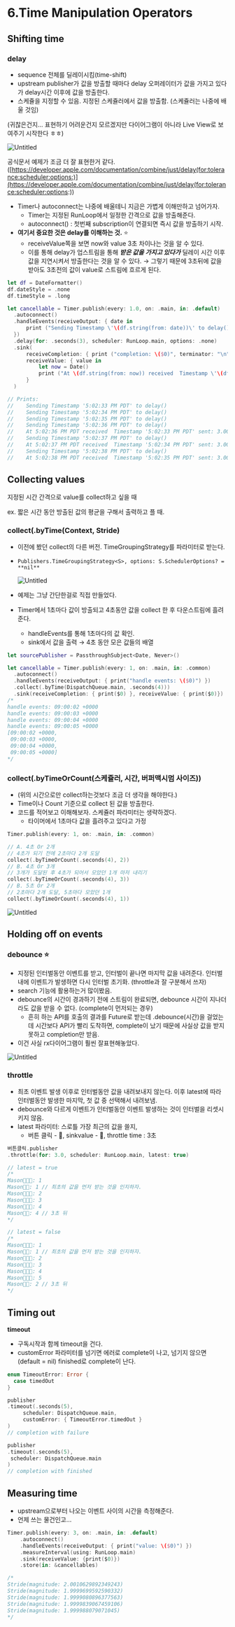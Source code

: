 # 6.Time Manipulation Operators

## Shifting time

### delay

- sequence 전체를 딜레이시킴(time-shift)
- upstream publisher가 값을 방출할 때마다 delay 오퍼레이터가 값을 가지고 있다가 delay시간 이후에 값을 방출한다.
- 스케쥴을 지정할 수 있음. 지정된 스케쥴러에서 값을 방출함. (스케쥴러는 나중에 배울 것임)

(귀찮은건지… 표현하기 어려운건지 모르겠지만 다이어그램이 아니라 Live View로 보여주기 시작한다 ㅎㅎ)

![Untitled](6%20Time%20Manipulation%20Operators%20cb2e451723384432b0c83f29ddae1a78/Untitled.png)

공식문서 예제가 조금 더 잘 표현한거 같다. ([https://developer.apple.com/documentation/combine/just/delay(for:tolerance:scheduler:options:)](https://developer.apple.com/documentation/combine/just/delay(for:tolerance:scheduler:options:))

- Timer나 autoconnect는 나중에 배울테니 지금은 가볍게 이해만하고 넘어가자.
    - Timer는 지정된 RunLoop에서 일정한 간격으로 값을 방출해준다.
    - autoconnect() : 첫번째 subscription이 연결되면 즉시 값을 방출하기 시작.
- **여기서 중요한 것은 delay를 이해하는 것.** ⭐
    - receiveValue쪽을 보면 now와 value 3초 차이나는 것을 알 수 있다.
    - 이를 통해 delay가 업스트림을 통해 ***받은 값을 가지고 있다가***  딜레이 시간 이후 값을 지연시켜서 방출한다는 것을 알 수 있다. → 그렇기 때문에 3초뒤에 값을 받아도 3초전의 값이 value로 스트림에 흐르게 된다.

```swift
let df = DateFormatter()
df.dateStyle = .none
df.timeStyle = .long

let cancellable = Timer.publish(every: 1.0, on: .main, in: .default)
  .autoconnect()
  .handleEvents(receiveOutput: { date in
      print ("Sending Timestamp \'\(df.string(from: date))\' to delay()")
  })
  .delay(for: .seconds(3), scheduler: RunLoop.main, options: .none)
  .sink(
      receiveCompletion: { print ("completion: \($0)", terminator: "\n") },
      receiveValue: { value in
          let now = Date()
          print ("At \(df.string(from: now)) received  Timestamp \'\(df.string(from: value))\' sent: \(String(format: "%.2f", now.timeIntervalSince(value))) secs ago", terminator: "\n")
      }
  )

// Prints:
//    Sending Timestamp '5:02:33 PM PDT' to delay()
//    Sending Timestamp '5:02:34 PM PDT' to delay()
//    Sending Timestamp '5:02:35 PM PDT' to delay()
//    Sending Timestamp '5:02:36 PM PDT' to delay()
//    At 5:02:36 PM PDT received  Timestamp '5:02:33 PM PDT' sent: 3.00 secs ago
//    Sending Timestamp '5:02:37 PM PDT' to delay()
//    At 5:02:37 PM PDT received  Timestamp '5:02:34 PM PDT' sent: 3.00 secs ago
//    Sending Timestamp '5:02:38 PM PDT' to delay()
//    At 5:02:38 PM PDT received  Timestamp '5:02:35 PM PDT' sent: 3.00 secs ago
```

## Collecting values

지정된 시간 간격으로 value를 collect하고 싶을 때

ex. 짧은 시간 동안 방출된 값의 평균을 구해서 출력하고 플 때.

### collect(.byTime(Context, Stride)

- 이전에 봤던 collect의 다른 버전. TimeGroupingStrategy를 파라미터로 받는다.
- `Publishers.TimeGroupingStrategy<S>, options: S.SchedulerOptions? = **nil**`
    
    ![Untitled](6%20Time%20Manipulation%20Operators%20cb2e451723384432b0c83f29ddae1a78/Untitled%201.png)
    
- 예제는 그냥 간단한걸로 직접 만들었다.
- Timer에서 1초마다 값이 방출되고 4초동안 값을 collect 한 후 다운스트림에 흘려준다.
    - handleEvents를 통해 1초마다의 값 확인.
    - sink에서 값을 출력 → 4초 동안 모은 값들의 배열

```swift
let sourcePublisher = PassthroughSubject<Date, Never>()

let cancellable = Timer.publish(every: 1, on: .main, in: .common)
  .autoconnect()
  .handleEvents(receiveOutput: { print("handle events: \($0)") })
  .collect(.byTime(DispatchQueue.main, .seconds(4)))
  .sink(receiveCompletion: { print($0) }, receiveValue: { print($0)})
/*
handle events: 09:00:02 +0000
handle events: 09:00:03 +0000
handle events: 09:00:04 +0000
handle events: 09:00:05 +0000
[09:00:02 +0000,
 09:00:03 +0000,
 09:00:04 +0000,
 09:00:05 +0000]
*/
```

### collect(.byTimeOrCount(스케쥴러, 시간, 버퍼맥시멈 사이즈))

- (위의 시간으로만 collect하는것보다 조금 더 생각을 해야한다.)
- Time이나 Count 기준으로 collect 된 값을 방출한다.
- 코드를 적어보고 이해해보자. 스케쥴러 파라미터는 생략하겠다.
    - 타이머에서 1초마다 값을 흘려주고 있다고 가정

```swift
Timer.publish(every: 1, on: .main, in: .common)

// A. 4초 Or 2개
// 4초가 되기 전에 2초마다 2개 도달
collect(.byTimeOrCount(.seconds(4), 2))
// B. 4초 Or 3개
// 3개가 도달된 후 4초가 되어서 모았던 1개 마저 내리기
collect(.byTimeOrCount(.seconds(4), 3))
// B. 5초 Or 2개
// 2초마다 2개 도달, 5초마다 모았던 1개
collect(.byTimeOrCount(.seconds(4), 1))
```

![Untitled](6%20Time%20Manipulation%20Operators%20cb2e451723384432b0c83f29ddae1a78/Untitled%202.png)

## Holding off on events

### debounce ⭐

- 지정된 인터벌동안 이벤트를 받고, 인터벌이 끝나면 마지막 값을 내려준다. 인터벌내에 이벤트가 발생하면 다시 인터벌 초기화. (throttle과 잘 구분해서 쓰자)
- search 기능에 활용하는거 많이봤음.
- debounce의 시간이 경과하기 전에 스트림이 완료되면, debounce 시간이 지나더라도 값을 받을 수 없다. (complete이 먼저되는 경우)
    - 흔히 하는 API를 호출의 결과를 Future로 받는데 .debounce(시간)을 걸었는데 시간보다 API가 빨리 도착하면, complete이 났기 때문에 사실상 값을 받지 못하고 completion만 받음.
- 이건 사실 rx다이어그램이 훨씬 잘표현해놓았다.

![Untitled](6%20Time%20Manipulation%20Operators%20cb2e451723384432b0c83f29ddae1a78/Untitled%203.png)

### throttle

- 최초 이벤트 발생 이후로 인터벌동안 값을 내려보내지 않는다. 이후 latest에 따라 인터벌동안 발생한 마지막, 첫 값 중 선택해서 내려보냄.
- debounce와 다르게 이벤트가 인터벌동안 이벤트 발생하는 것이 인터벌을 리셋시키지 않음.
- latest 파라미터: 스로틀 가장 최근의 값을 쓸지,
    - 버튼 클릭 - 🍎, sinkvalue - 🍌, throttle time : 3초

```swift
버튼클릭.publisher
.throttle(for: 3.0, scheduler: RunLoop.main, latest: true)

// latest = true
/*
Mason🍎🍎🍎: 1
Mason🍌🍌: 1 // 최초의 값을 먼저 받는 것을 인지하자.
Mason🍎🍎🍎: 2
Mason🍎🍎🍎: 3
Mason🍎🍎🍎: 4
Mason🍌🍌: 4 // 3초 뒤
*/

// latest = false
/*
Mason🍎🍎🍎: 1
Mason🍌🍌: 1 // 최초의 값을 먼저 받는 것을 인지하자.
Mason🍎🍎🍎: 2
Mason🍎🍎🍎: 3
Mason🍎🍎🍎: 4
Mason🍎🍎🍎: 5
Mason🍌🍌: 2 // 3초 뒤
*/
```

## Timing out

**timeout**

- 구독시작과 함께 timeout을 건다.
- customError 파라미터를 넘기면 에러로 complete이 나고, 넘기지 않으면(default = nil) finished로 complete이 난다.

```swift
enum TimeoutError: Error {
  case timedOut
}

publisher
.timeout(.seconds(5),
	 scheduler: DispatchQueue.main,
	 customError: { TimeoutError.timedOut }
)
// completion with failure

publisher
.timeout(.seconds(5),
 scheduler: DispatchQueue.main
)
// completion with finished
```

## Measuring time

- upstream으로부터 나오는 이벤트 사이의 시간을 측정해준다.
- 언제 쓰는 물건인고…

```swift
Timer.publish(every: 3, on: .main, in: .default)
    .autoconnect()
    .handleEvents(receiveOutput: { print("value: \($0)") })
    .measureInterval(using: RunLoop.main)
    .sink(receiveValue: {print($0)})
    .store(in: &cancellables)

/*
Stride(magnitude: 2.0010629892349243)
Stride(magnitude: 1.9999699592590332)
Stride(magnitude: 1.9999080896377563)
Stride(magnitude: 1.9999839067459106)
Stride(magnitude: 1.999988079071045)
*/
```